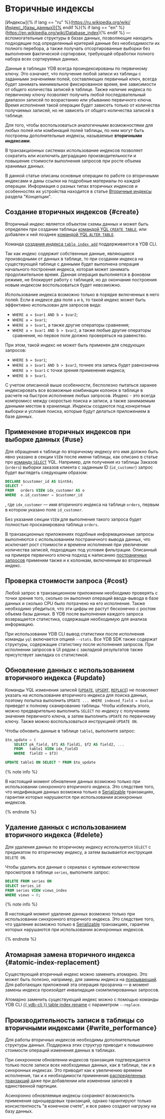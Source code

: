 # Вторичные индексы

[Индексы]{% if lang == "ru" %}(https://ru.wikipedia.org/wiki/Индекс_(базы_данных)){% endif %}{% if lang == "en" %}(https://en.wikipedia.org/wiki/Database_index){% endif %} — вспомогательные структуры в базах данных, позволяющие находить подходящие под определенный критерий данные без необходимости их полного перебора, а также получать отсортированные выборки без выполнения фактической сортировки, требующей обработки полного набора всех сортируемых данных.

Данные в таблицах YDB всегда проиндексированы по первичному ключу. Это означает, что получение любой записи из таблицы с заданными значениями полей, составляющих первичный ключ, всегда будет занимать минимальное фиксированное время, вне зависимости от общего количества записей в таблице. Также наличие индекса по первичному ключу позволяет получить любой последовательный диапазон записей по возрастанию или убыванию первичного ключа. Время исполнения такой операции будет зависеть только от количества получаемых записей, но не зависеть от общего количества записей в таблице.

Для того, чтобы воспользоваться аналогичными возможностями для любых полей или комбинаций полей таблицы, по ним могут быть построены дополнительные индексы, называемые **вторичными индексами**.

В транзакционных системах использование индексов позволяет сократить или исключить деградацию производительности и повышение стоимости выполнения запросов при росте объема хранимых данных.

В данной статье описаны основные операции по работе со вторичными индексами и даны ссылки на подробные материалы по каждой операции. Информация о разных типах вторичных индексов и особенностях их устройства находится в статье [Вторичные индексы](../concepts/secondary_indexes.md) раздела "Концепции".

## Создание вторичных индексов {#create}

Вторичный индекс является объектом схемы данных и может быть определен при создании таблицы [командой YQL `CREATE TABLE`](../yql/reference/syntax/create_table.md), или добавлен к ней позднее [командой YQL `ALTER TABLE`](../yql/reference/syntax/alter_table.md).

Команда [создания индекса `table index add`](../reference/ydb-cli/commands/secondary_index.md#add) поддерживается в YDB CLI.

Так как индекс содержит собственные данные, являющиеся производными от данных в таблице, то при создании индекса на существующей таблице с данными будет выполнена операция начального построения индекса, которая может занимать продолжительное время. Данная операция выполняется в фоновом режиме, не блокирует работу с таблицей, но до окончания построения новым индексом воспользоваться будет невозможно.

Использование индекса возможно только в порядке включенных в него полей. Если в индексе два поля `a` и `b`, то такой индекс может быть эффективно использован для запросов вида:
* `WHERE a = $var1 AND b = $var2`;
* `WHERE a = $var1`;
* `WHERE a > $var1`, а также другие операторы сравнения;
* `WHERE a = $var1 AND b > $var2`, а также любые другие операторы сравнения, но первое поле должно проверяться на равенство.

При этом, такой индекс не может быть применен для следующих запросов:
* `WHERE b = $var1`;
* `WHERE a > $var1 AND b > $var2`, точнее эта запись будет равнозначна `WHERE a > $var1` с точки зрения применения индекса;
* `WHERE b > $var1`.

С учетом описанной выше особенности, бесполезно пытаться заранее индексировать все возможные комбинации колонок в таблице в расчете на быстрое исполнение любых запросов. Индекс - это всегда компромисс между скоростью поиска и записи, а также занимаемым данными местом в хранилище. Индексы создаются под конкретные выборки и условия поиска, которые будут делаться приложением в базе данных.

## Применение вторичных индексов при выборке данных {#use}

Для обращения к таблице по вторичному индексу его имя должно быть явно указано в секции `VIEW` после имени таблицы, как описано в статье про [команду `SELECT`](../yql/reference/syntax/select#secondary_index) YQL. Например, для получения из таблицы Заказов (`orders`) выборки заказов клиента с заданным ID (`id_customer`) запрос будет выглядеть следующим образом:

```sql
DECLARE $customer_id AS Uint64;
SELECT *
FROM   orders VIEW idx_customer AS o
WHERE  o.id_customer = $customer_id
```

, где `idx_customer` — имя вторичного индекса на таблице `orders`, первым в котором указано поле `id_customer`.

Без указания секции `VIEW` для выполнения такого запроса будет полностью просканирована таблица `orders`.

В транзакционных приложениях подобные информационные запросы выполняются с использованием поcтраничного вывода данных, что исключает рост стоимости и времени исполнения при увеличении количества записей, подходящих под условия фильтрации. Описанный на примере первичного ключа подход к написанию [постраничных запросов](../dev/paging.md) применим также и к колонкам, включенным во вторичный индекс.

## Проверка стоимости запроса {#cost}

Любой запрос в транзакционном приложении необходимо проверять с точки зрения того, сколько он выполнил операций ввода-вывода в базе данных и сколько CPU было потрачено на его исполнение. Также необходимо убедиться, что эти цифры не растут бесконечно с ростом объема базы данных. В YDB после выполнения каждого запроса возвращается статистика, содержащая необходимую для анализа информацию.

При использовании YDB CLI вывод статистики после исполнения команды `yql` включается опцией `--stats`. Все YDB SDK также содержат структуры, содержащие статистику после исполнения запросов. При исполнении запросов в UI рядом с закладкой результатов также присутствует закладка со статистикой.

## Обновление данных с использованием вторичного индекса {#update}

Команды YQL изменения записей ([`UPDATE`](../yql/reference/syntax/update.md), [`UPSERT`](../yql/reference/syntax/upsert_into.md), [`REPLACE`](../yql/reference/syntax/replace_into.md)) не позволяют указать на использование вторичного индекса для поиска данных, поэтому попытка выполнить `UPDATE ... WHERE indexed_field = $value` приведет к полному сканированию таблицы. Чтобы избежать этого, можно предварительно выполнить `SELECT` по индексу с получением значения первичного ключа, а затем выполнить `UPDATE` по первичному ключу. Также можно воспользоваться инструкцией `UPDATE ON`.

Чтобы обновить данные в таблице `table1`, выполните запрос:

```sql
$to_update = (
    SELECT pk_field, $f1 AS field1, $f2 AS field2, ...
    FROM   table1 VIEW idx_field3
    WHERE  field3 = $f3)

UPDATE table1 ON SELECT * FROM $to_update
```

{% note info %}

В настоящий момент обновление данных возможно только при использовании синхронного вторичного индекса. Это следствие того, что модификация данных возможна только в [Serializable](../concepts/transactions.md#modes) транзакциях, гарантии которых нарушаются при использовании асинхронных индексов.

{% endnote %}

## Удаление данных с использованием вторичного индекса {#delete}

Для удаления данных по вторичному индексу используется `SELECT` c предикатом по вторичному индексу, а затем вызывается инструкция `DELETE ON`.

Чтобы удалить все данные о сериалах с нулевым количеством просмотров в таблице `series`, выполните запрос:

```sql
DELETE FROM series ON
SELECT series_id
FROM series VIEW views_index
WHERE views = 0;
```

{% note info %}

В настоящий момент удаление данных возможно только при использовании синхронного вторичного индекса. Это следствие того, что удаление возможно только в [Serializable](../concepts/transactions.md#modes) транзакциях, гарантии которых нарушаются при использовании асинхронных индексов.

{% endnote %}

## Атомарная замена вторичного индекса {#atomic-index-replacement}

Существующий вторичный индекс можно заменить атомарно. Это может быть полезно, например, для замены индекса на [покрывающий](../concepts/secondary_indexes.md#covering). Для работающих приложений эта операция прозрачна — в момент замены индекса произойдет инвалидация скомпилированных запросов.

Атомарно заменить существующий индекс можно с помощью команды YDB CLI [{{ ydb-cli }} table index rename](../reference/ydb-cli/commands/secondary_index.md#rename) с параметром `--replace`.

## Производительность записи в таблицы со вторичными индексами {#write_performance}

Для работы вторичных индексов необходимы дополнительные структуры данных. Поддержка этих структур приводит к повышению стоимости операций изменения данных в таблицах.

При синхронном обновлении индексов транзакция подтверждается только после записи всех необходимых данных, как в таблице, так и в синхронных индексах. Это приводит как к увеличению времени исполнения, так и к необходимости применения [распределенных транзакций](../concepts/transactions#distributed-tx) даже при добавлении или изменении записей в единственной партиции.

Асинхронно обновляемые индексы сохраняют возможность применения одношардовых транзакций, однако гарантируют только консистентность "в конечном счете", и все равно создают нагрузку на базу данных.
